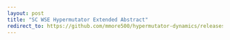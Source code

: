 ```yaml
---
layout: post
title: "SC WSE Hypermutator Extended Abstract"
redirect_to: https://github.com/mmore500/hypermutator-dynamics/releases/download/tex-sc-poster-v1.0.0/hypermutator-dynamics.pdf
---
```

